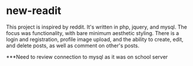 # new-readit
This project is inspired by reddit. It's written in php, jquery, and mysql.
The focus was functionality, with bare minimum aesthetic styling.
There is a login and registration, profile image upload, and the ability to create, edit, and delete posts, as well as comment on other's posts.

***Need to review connection to mysql as it was on school server
